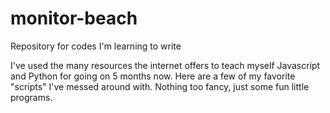 # monitor-beach
Repository for codes I'm learning to write

I've used the many resources the internet offers to teach myself Javascript and Python for going on 5 months now.  Here are a few
of my favorite "scripts" I've messed around with.  Nothing too fancy, just some fun little programs.
